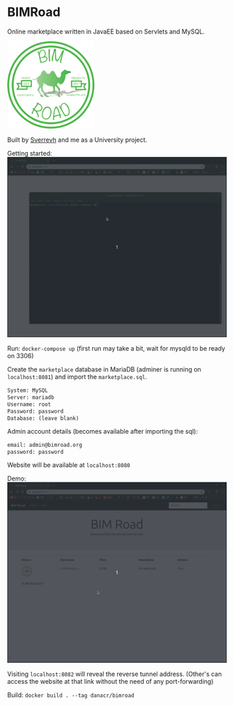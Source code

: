 # BIMRoad

Online marketplace written in JavaEE based on Servlets and MySQL. 

<img src="https://github.com/danacr/BIMRoad/blob/master/src/main/webapp/Logo.png" alt="logo" width="200"/>

Built by [Sverrevh](https://github.com/sverrevh) and me as a University project.

Getting started:
![](gifs/setup.gif)


Run: `docker-compose up` (first run may take a bit, wait for mysqld to be ready on 3306)

Create the `marketplace` database in MariaDB (adminer is running on `localhost:8081`) and import the `marketplace.sql`.

```
System: MySQL
Server: mariadb
Username: root
Password: password
Database: (leave blank)
```

Admin account details (becomes available after importing the sql):
```
email: admin@bimroad.org
password: password
```

Website will be available at `localhost:8080`

Demo:
![](gifs/demo.gif)

Visiting `localhost:8082` will reveal the reverse tunnel address. (Other's can access the website at that link without the need of any port-forwarding)

Build: `docker build . --tag danacr/bimroad`
